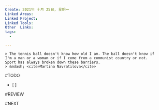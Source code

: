 ```yaml
---
Create: 2021年 十月 25日, 星期一
Linked Areas: 
Linked Project:
Linked Tools: 
Other  Links: 
tags: 
  - 

---
```

```ad-quote
> The tennis ball doesn't know how old I am. The ball doesn't know if I'm a man or a woman or if I come from a communist country or not. Sport has always broken down these barriers.
> &mdash; <cite>Martina Navratilova</cite>
```

#TODO 
- [ ] 






#REVIEW






#NEXT
